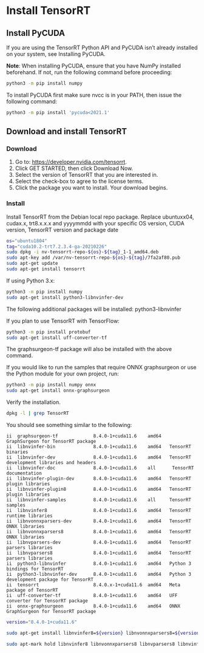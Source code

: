 # Install TensorRT 

## Install PyCUDA

If you are using the TensorRT Python API and PyCUDA isn’t already installed on your system, see Installing PyCUDA.


**Note**: When installing PyCUDA, ensure that you have NumPy installed beforehand. If not, run the following command before proceeding:


```bash
python3 -m pip install numpy
```

To install PyCUDA first make sure nvcc is in your PATH, then issue the following command:

```bash
python3 -m pip install 'pycuda<2021.1'
```
## Download and install TensorRT

### Download

1. Go to: https://developer.nvidia.com/tensorrt.
2. Click GET STARTED, then click Download Now.
3. Select the version of TensorRT that you are interested in.
4. Select the check-box to agree to the license terms.
5. Click the package you want to install. Your download begins.


### Install

Install TensorRT from the Debian local repo package. Replace ubuntuxx04, cudax.x, trt8.x.x.x and yyyymmdd with your specific OS version, CUDA version, TensorRT version and package date

```bash
os="ubuntu1804"
tag="cuda10.2-trt7.2.3.4-ga-20210226"  
sudo dpkg -i nv-tensorrt-repo-${os}-${tag}_1-1_amd64.deb
sudo apt-key add /var/nv-tensorrt-repo-${os}-${tag}/7fa2af80.pub
sudo apt-get update
sudo apt-get install tensorrt
```
If using Python 3.x:
```bash
python3 -m pip install numpy
sudo apt-get install python3-libnvinfer-dev
```
The following additional packages will be installed: python3-libnvinfer

If you plan to use TensorRT with TensorFlow:

```bash
python3 -m pip install protobuf
sudo apt-get install uff-converter-tf
```
The graphsurgeon-tf package will also be installed with the above command.

If you would like to run the samples that require ONNX graphsurgeon or use the Python module for your own project, run:

```bash
python3 -m pip install numpy onnx
sudo apt-get install onnx-graphsurgeon
```
Verify the installation.

```bash
dpkg -l | grep TensorRT
```
You should see something similar to the following:

```
ii  graphsurgeon-tf	            8.4.0-1+cuda11.6	amd64	GraphSurgeon for TensorRT package
ii  libnvinfer-bin		        8.4.0-1+cuda11.6	amd64	TensorRT binaries
ii  libnvinfer-dev		        8.4.0-1+cuda11.6	amd64	TensorRT development libraries and headers
ii  libnvinfer-doc		        8.4.0-1+cuda11.6	all	     TensorRT documentation
ii  libnvinfer-plugin-dev	    8.4.0-1+cuda11.6	amd64	TensorRT plugin libraries
ii  libnvinfer-plugin8	        8.4.0-1+cuda11.6	amd64	TensorRT plugin libraries
ii  libnvinfer-samples	        8.4.0-1+cuda11.6	all	    TensorRT samples
ii  libnvinfer8		            8.4.0-1+cuda11.6	amd64	TensorRT runtime libraries
ii  libnvonnxparsers-dev		8.4.0-1+cuda11.6	amd64	TensorRT ONNX libraries
ii  libnvonnxparsers8	        8.4.0-1+cuda11.6	amd64	TensorRT ONNX libraries
ii  libnvparsers-dev	        8.4.0-1+cuda11.6	amd64	TensorRT parsers libraries
ii  libnvparsers8	            8.4.0-1+cuda11.6	amd64	TensorRT parsers libraries
ii  python3-libnvinfer	        8.4.0-1+cuda11.6	amd64	Python 3 bindings for TensorRT
ii  python3-libnvinfer-dev	    8.4.0-1+cuda11.6	amd64	Python 3 development package for TensorRT
ii  tensorrt		            8.4.0.x-1+cuda11.6 	amd64	Meta package of TensorRT
ii  uff-converter-tf	        8.4.0-1+cuda11.6	amd64	UFF converter for TensorRT package
ii  onnx-graphsurgeon           8.4.0-1+cuda11.6    amd64   ONNX GraphSurgeon for TensorRT package
```

```bash
version="8.4.0-1+cuda11.6"

sudo apt-get install libnvinfer8=${version} libnvonnxparsers8=${version} libnvparsers8=${version} libnvinfer-plugin8=${version} libnvinfer-dev=${version} libnvonnxparsers-dev=${version} libnvparsers-dev=${version} libnvinfer-plugin-dev=${version} python3-libnvinfer=${version}

sudo apt-mark hold libnvinfer8 libnvonnxparsers8 libnvparsers8 libnvinfer-plugin8 libnvinfer-dev libnvonnxparsers-dev libnvparsers-dev libnvinfer-plugin-dev python3-libnvinfer
```